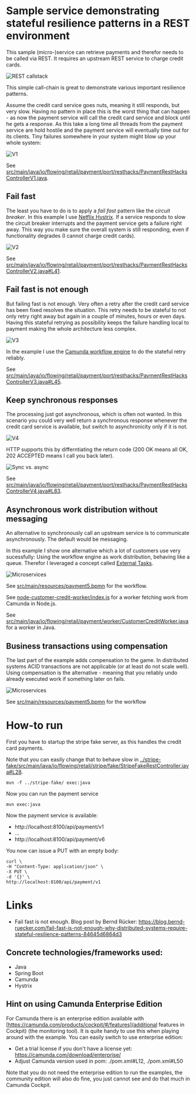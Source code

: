 # Sample service demonstrating stateful resilience patterns in a REST environment

This sample (micro-)service can retrieve payments and therefor needs to be called via REST. It requires an upstream REST service to charge credit cards.

![REST callstack](docs/situation.png)

This simple call-chain is great to demonstrate various important resilience patterns. 

Assume the credit card service goes nuts, meaning it still responds, but very slow. Having no pattern in place this is the worst thing that can happen - as now the payment service will call the credit card service and block until he gets a response. As this take a long time all threads from the payment service are hold hostile and the payment service will eventually time out for its clients. Tiny failures somewhere in your system might blow up your whole system:

![V1](docs/v1.png)

See [src/main/java/io/flowing/retail/payment/port/resthacks/PaymentRestHacksControllerV1.java](PaymentRestHacksControllerV1.java).

## Fail fast

The least you have to do is to apply a *fail fast* pattern like the *circuit breaker*. In this example I use [Netflix Hystrix](https://github.com/Netflix/Hystrix). If a service responds to slow the circuit breaker interrupts and the payment service gets a failure right away. This way you make sure the overall system is still responding, even if functionality degrades (I cannot charge credit cards).

![V2](docs/v2.png)

See [src/main/java/io/flowing/retail/payment/port/resthacks/PaymentRestHacksControllerV2.java#L41](PaymentRestHacksControllerV2.java).

## Fail fast is not enough

But failing fast is not enough. Very often a retry after the credit card service has been fixed resolves the situation. This retry needs to be stateful to not only retry right away but again in a couple of minutes, hours or even days. Having this stateful retrying as possibility keeps the failure handling local to payment making the whole architecture less complex.

![V3](docs/v3.png)

In the example I use the [Camunda workflow engine](http://camunda.com/) to do the stateful retry reliably.

See [src/main/java/io/flowing/retail/payment/port/resthacks/PaymentRestHacksControllerV3.java#L45](PaymentRestHacksControllerV3.java).

## Keep synchronous responses

The processing just got asynchronous, which is often not wanted. In this scenario you could very well return a synchronous response whenever the credit card service is available, but switch to asynchronicity only if it is not.

![V4](docs/v4.png)

HTTP supports this by differntiating the return code (200 OK means all OK, 202 ACCEPTED means I call you back later).

![Sync vs. async](docs/syncAsync.png)

See [src/main/java/io/flowing/retail/payment/port/resthacks/PaymentRestHacksControllerV4.java#L83](PaymentRestHacksControllerV4.java).



## Asynchronous work distribution without messaging

An alternative to synchronously call an upstream service is to communicate asynchronously. The default would be messaging. 

In this example I show one alternative which a lot of customers use very sucessfully: Using the workflow engine as work distribution, behaving like a queue. Therefor I leveraged a concept called [External Tasks](https://docs.camunda.org/manual/latest/user-guide/process-engine/external-tasks/).

![Microservices](docs/v5.png)

See [src/main/resources/payment5.bpmn](payment5.bpmn) for the workflow.

See [node-customer-credit-worker/index.js](index.js) for a worker fetching work from Camunda in Node.js.

See [src/main/java/io/flowing/retail/payment/worker/CustomerCreditWorker.java](CustomerCreditWorker.java) for a worker in Java.



## Business transactions using compensation

The last part of the example adds compensation to the game. In distributed systems ACID transactions are not applicable (or at least do not scale well). Using compensation is the alternative - meaning that you reliably undo already executed work if something later on fails.

![Microservices](docs/v6.png)

See [src/main/resources/payment5.bpmn](payment5.bpmn) for the workflow

# How-to run

First you have to startup the stripe fake server, as this handles the credit card payments.

Note that you can easily change that to behave slow in [../stripe-fake/src/main/java/io/flowing/retail/stripe/fake/StripeFakeRestController.java#L28](StripeFakeRestController.java).

```
mvn -f ../stripe-fake/ exec:java
```

Now you can run the payment service

```
mvn exec:java
```

Now the payment service is available:

* http://localhost:8100/api/payment/v1
* ...
* http://localhost:8100/api/payment/v6

You now can issue a PUT with an empty body:

```
curl \
-H "Content-Type: application/json" \
-X PUT \
-d '{}' \
http://localhost:8100/api/payment/v1
```


# Links

* Fail fast is not enough. Blog post by Bernd Rücker: https://blog.bernd-ruecker.com/fail-fast-is-not-enough-why-distributed-systems-require-stateful-resilience-patterns-84645d6864d3

## Concrete technologies/frameworks used:

* Java
* Spring Boot
* Camunda
* Hystrix


## Hint on using Camunda Enterprise Edition

For Camunda there is an enterprise edition available with [https://camunda.com/products/cockpit/#/features](additional features in Cockpit) (the monitoring tool). It is quite handy to use this when playing around with the example. You can easily switch to use enterprise edition:

* Get a trial license if you don't have a license yet: https://camunda.com/download/enterprise/
* Adjust Camunda version used in pom: ./pom.xml#L12, ./pom.xml#L50

Note that you do not need the enterprise edition to run the examples, the community edition will also do fine, you just cannot see and do that much in Camunda Cockpit.

